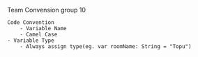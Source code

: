 Team Convension group 10
    
    Code Convention
    	- Variable Name
	    - Camel Case
	- Variable Type
	    - Always assign type(eg. var roomName: String = "Topu")
	


